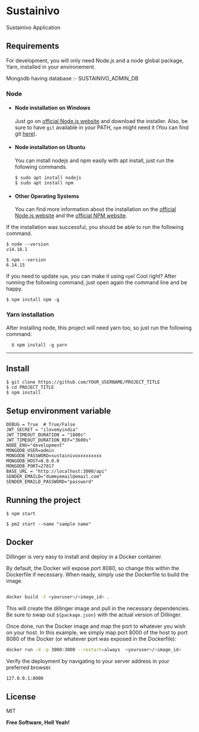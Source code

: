 # Sustainivo 

Sustainivo Application

## Requirements

For development, you will only need Node.js and a node global package, Yarn, installed in your environement.

Mongodb having database :- SUSTAINIVO_ADMIN_DB

### Node
- #### Node installation on Windows

  Just go on [official Node.js website](https://nodejs.org/) and download the installer.
Also, be sure to have `git` available in your PATH, `npm` might need it (You can find git [here](https://git-scm.com/)).

- #### Node installation on Ubuntu

  You can install nodejs and npm easily with apt install, just run the following commands.

      $ sudo apt install nodejs
      $ sudo apt install npm

- #### Other Operating Systems
  You can find more information about the installation on the [official Node.js website](https://nodejs.org/) and the [official NPM website](https://npmjs.org/).

If the installation was successful, you should be able to run the following command.

    $ node --version
    v14.18.1

    $ npm --version
    6.14.15

If you need to update `npm`, you can make it using `npm`! Cool right? After running the following command, just open again the command line and be happy.

    $ npm install npm -g

###
### Yarn installation
  After installing node, this project will need yarn too, so just run the following command.

      $ npm install -g yarn

---

## Install

    $ git clone https://github.com/YOUR_USERNAME/PROJECT_TITLE
    $ cd PROJECT_TITLE
    $ npm install

## Setup environment variable

```
DEBUG = True  # True/False
JWT_SECRET = "ilovemyindia"
JWT_TIMEOUT_DURATION = "1800s"
JWT_TIMEOUT_DURATION_REF="3600s"
NODE_ENV="development"
MONGODB_USER=admin
MONGODB_PASSWORD=sustainivoxxxxxxxxx
MONGODB_HOST=0.0.0.0
MONGODB_PORT=27017
BASE_URL = "http://localhost:3000/api"
SENDER_EMAILD="dummyemail@email.com"
SENDER_EMAILD_PASSWORD="password"

```

## Running the project

    $ npm start

    $ pm2 start --name "sample name"
    
## Docker

Dillinger is very easy to install and deploy in a Docker container.

By default, the Docker will expose port 8080, so change this within the
Dockerfile if necessary. When ready, simply use the Dockerfile to
build the image.

```sh

docker build -t <youruser>/<image_id> .
```

This will create the dillinger image and pull in the necessary dependencies.
Be sure to swap out `${package.json}` with the actual
version of Dillinger.

Once done, run the Docker image and map the port to whatever you wish on
your host. In this example, we simply map port 8000 of the host to
port 8080 of the Docker (or whatever port was exposed in the Dockerfile):

```sh
docker run -d -p 3000:3000 --restart=always  <youruser>/<image_id> 
```

Verify the deployment by navigating to your server address in
your preferred browser.

```sh
127.0.0.1:8000
```

## License

MIT

**Free Software, Hell Yeah!**
